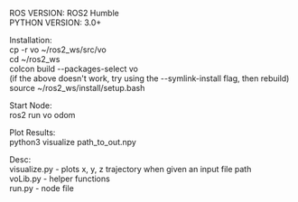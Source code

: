ROS VERSION: ROS2 Humble  
PYTHON VERSION: 3.0+  
  
Installation:  
cp -r vo ~/ros2_ws/src/vo  
cd ~/ros2_ws  
colcon build --packages-select vo  
(if the above doesn't work, try using the --symlink-install flag, then rebuild)  
source ~/ros2_ws/install/setup.bash  
  
Start Node:  
ros2 run vo odom  
  
Plot Results:  
python3 visualize path_to_out.npy  
   
Desc:  
visualize.py - plots x, y, z trajectory when given an input file path  
voLib.py - helper functions  
run.py - node file  
